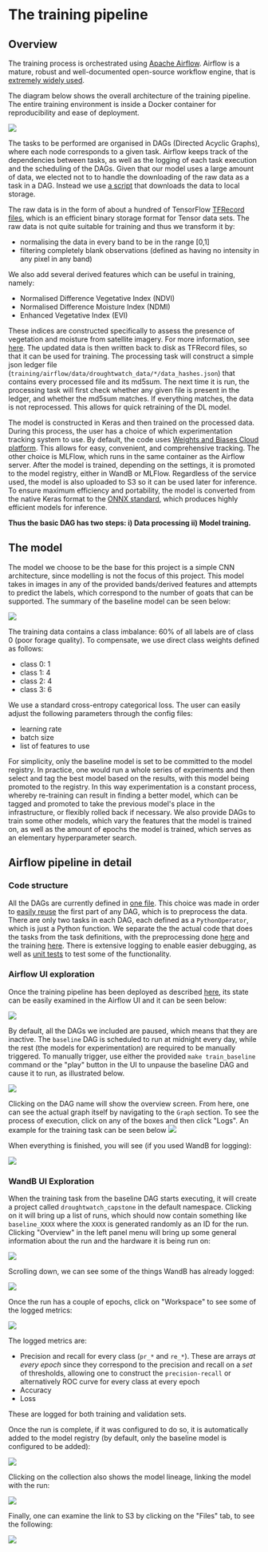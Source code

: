 # The training pipeline
## Overview
The training process is orchestrated using [Apache Airflow](https://airflow.apache.org/docs/apache-airflow/stable/index.html). Airflow is a mature, robust and well-documented open-source workflow engine, that is [extremely widely used](https://www.astronomer.io/state-of-airflow/).

The diagram below shows the overall architecture of the training pipeline. The entire training environment is inside a Docker container for reproducibility and ease of deployment.

![](imgs/architecture_training.svg)

The tasks to be performed are organised in DAGs (Directed Acyclic Graphs), where each node corresponds to a given task. Airflow keeps track of the dependencies between tasks, as well as the logging of each task execution and the scheduling of the DAGs. Given that our model uses a large amount of data, we elected not to to handle the downloading of the raw data as a task in a DAG. Instead we use [a script](https://github.com/SergeiOssokine/droughtwatch_capstone/blob/main/utils/download_data.py) that downloads the data to local storage.


The raw data is in the form of about a hundred of TensorFlow [TFRecord files](https://www.tensorflow.org/tutorials/load_data/tfrecord), which is an efficient binary storage format for Tensor data sets. The raw data is not quite suitable for training and thus we transform it by:
- normalising the data in every band to be in the range [0,1]
- filtering completely blank observations (defined as having no intensity in any pixel in any band)

We also add several derived features which can be useful in training, namely:

- Normalised Difference Vegetative Index (NDVI)
- Normalised Difference Moisture Index (NDMI)
- Enhanced Vegetative Index (EVI)

These indices are constructed specifically to assess the presence of vegetation and moisture from satellite imagery. For more information, see [here](https://www.usgs.gov/landsat-missions/landsat-surface-reflectance-derived-spectral-indices). The updated data is then written back to disk as TFRecord files, so that it can be used for training. The processing task will construct a simple json ledger file (`training/airflow/data/droughtwatch_data/*/data_hashes.json`) that contains every processed file and its md5sum. The next time it is run, the processing task will first check whether any given file is present in the ledger, and whether the md5sum matches. If everything matches, the data is not reprocessed. This allows for quick retraining of the DL model.

The model is constructed in Keras and then trained on the processed data. During this process, the user has a choice of which experimentation tracking system to use. By default, the code uses [Weights and Biases Cloud platform](https://wandb.ai/). This allows for easy, convenient, and comprehensive tracking. The other choice is MLFlow, which runs in the same container as the Airflow server. After the model is trained, depending on the settings, it is promoted to the model registry, either in WandB or MLFlow. Regardless of the service used, the model is also uploaded to S3 so it can be used later for inference. To ensure maximum efficiency and portability, the model is converted from the native Keras format to the [ONNX standard](https://onnx.ai/), which produces highly efficient models for inference.

**Thus the basic DAG has two steps: i) Data processing ii) Model training.**



## The model
The model we choose to be the base for this project is a simple CNN architecture, since modelling is not the focus of this project. This model takes in images in any of the provided bands/derived features and attempts to predict the labels, which correspond to the number of goats that can be supported. The summary of the baseline model can be seen below:

![](imgs/model_resized.png)

The training data contains a class imbalance: 60% of all labels are of class 0 (poor forage quality). To compensate, we use direct class weights defined as follows:

- class 0: 1
- class 1: 4
- class 2: 4
- class 3: 6


We use a standard cross-entropy categorical loss. The user can easily adjust the following parameters through the config files:

- learning rate
- batch size
- list of features to use

For simplicity, only the baseline model is set to be committed to the model registry. In practice, one would run a whole series of experiments and then select and tag the best model based on the results, with this model being promoted to the registry. In this way experimentation is a constant process, whereby re-training can result in finding a better model, which can be tagged and promoted to take the previous model's place in the infrastructure, or flexibly rolled back if necessary. We also provide DAGs to train some other models, which vary the features that the model is trained on, as well as the amount of epochs the model is trained, which serves as an elementary hyperparameter search.

## Airflow pipeline in detail
### Code structure
All the DAGs are currently defined in [one file](https://github.com/SergeiOssokine/droughtwatch_capstone/blob/main/training/airflow/dags/pipeline.py). This choice was made in order to [easily reuse](https://github.com/SergeiOssokine/droughtwatch_capstone/blob/main/training/airflow/dags/pipeline.py#L17) the first part of any DAG, which is to preprocess the data. There are only two tasks in each DAG, each defined as a `PythonOperator`, which is just a Python function. We separate the the actual code that does the tasks from the task definitions, with the preprocessing done [here](https://github.com/SergeiOssokine/droughtwatch_capstone/blob/main/training/airflow/includes/parse_data.py) and the training [here](https://github.com/SergeiOssokine/droughtwatch_capstone/blob/main/training/airflow/includes/train.py). There is extensive logging to enable easier debugging, as well as [unit tests](https://github.com/SergeiOssokine/droughtwatch_capstone/blob/main/tests/unit_tests/test_parse_data.py) to test some of the functionality.


### Airflow UI exploration
Once the training pipeline has been deployed as described [here](), its state can be easily examined in the Airflow UI and it can be seen below:

![](imgs/airflow_1.png)

By default, all the DAGs we included are paused, which means that they are inactive. The `baseline` DAG is scheduled to run at midnight every day, while the rest (the models for experimentation) are required to be manually triggered. To manually trigger, use either the provided `make train_baseline` command or the "play" button in the UI to unpause the baseline DAG and cause it to run, as illustrated below.

![](imgs/airflow_2.png)

Clicking on the DAG name will show the overview screen. From here, one can see the actual graph itself by navigating to the `Graph` section.
To see the process of execution, click on any of the boxes and then click "Logs". An example for the training task can be seen below
![](imgs/airflow_3.png)

When everything is finished, you will see (if you used WandB for logging):

![](imgs/airflow_4.png)


### WandB UI Exploration

When the training task from the baseline DAG starts executing, it will create a project called `droughtwatch_capstone` in the default namespace. Clicking on it will bring up a list of runs, which should now contain something like `baseline_XXXX` where the `XXXX` is generated randomly as an ID for the run. Clicking "Overview" in the left panel menu will bring up some general information about the run and the hardware it is being run on:

![](imgs/wandb_running.png)

Scrolling down, we can see some of the things WandB has already logged:

![](imgs/wandb_running_config.png)

Once the run has a couple of epochs, click on "Workspace" to see some of the logged metrics:

![](imgs/wandb_finished_workspace.png)

The logged metrics are:

- Precision and recall for every class (`pr_*` and `re_*`). These are arrays _at every epoch_ since they correspond to the precision and recall on a _set_ of thresholds, allowing one to construct the `precision-recall` or alternatively ROC curve for every class at every epoch
- Accuracy
- Loss

These are logged for both training and validation sets.

Once the run is complete, if it was configured to do so, it is automatically added to the model registry (by default, only the baseline model is configured to be added):

![](imgs/wandb_registry_1.png)

Clicking on the collection also shows the model lineage, linking the model with the run:

![](imgs/wandb_registry_2.png)

Finally, one can examine the link to S3 by clicking on the "Files" tab, to see the following:

![](imgs/wandb_registry_linked_run.png)